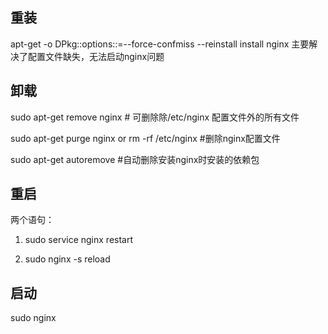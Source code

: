## 重装

apt-get -o DPkg::options::=--force-confmiss --reinstall install nginx
主要解决了配置文件缺失，无法启动nginx问题

## 卸载

sudo apt-get remove nginx # 可删除除/etc/nginx 配置文件外的所有文件

sudo apt-get purge nginx or rm -rf /etc/nginx #删除nginx配置文件

sudo apt-get autoremove #自动删除安装nginx时安装的依赖包

## 重启

两个语句：

1. sudo service nginx restart

2. sudo nginx -s reload

## 启动

sudo nginx

